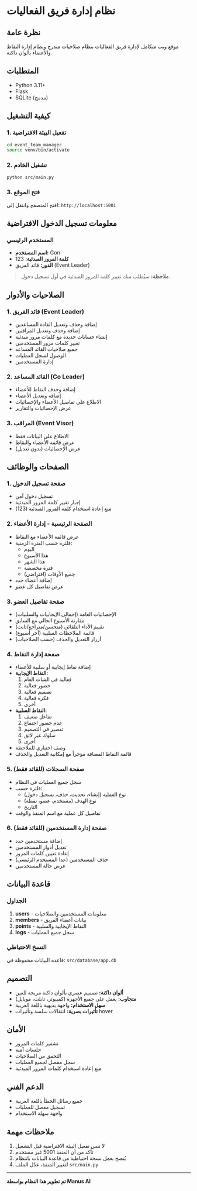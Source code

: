 # نظام إدارة فريق الفعاليات

## نظرة عامة
موقع ويب متكامل لإدارة فريق الفعاليات بنظام صلاحيات متدرج ونظام إدارة النقاط والأعضاء بألوان داكنة.

## المتطلبات
- Python 3.11+
- Flask
- SQLite (مدمج)

## كيفية التشغيل

### 1. تفعيل البيئة الافتراضية
```bash
cd event_team_manager
source venv/bin/activate
```

### 2. تشغيل الخادم
```bash
python src/main.py
```

### 3. فتح الموقع
افتح المتصفح وانتقل إلى: `http://localhost:5001`

## معلومات تسجيل الدخول الافتراضية

### المستخدم الرئيسي
- **اسم المستخدم:** Gon
- **كلمة المرور المبدئية:** 123
- **الدور:** قائد الفريق (Event Leader)

> **ملاحظة:** سيُطلب منك تغيير كلمة المرور المبدئية في أول تسجيل دخول.

## الصلاحيات والأدوار

### 1. قائد الفريق (Event Leader)
- إضافة وحذف وتعديل القادة المساعدين
- إضافة وحذف وتعديل المراقبين
- إنشاء حسابات جديدة مع كلمات مرور مبدئية
- تغيير كلمات مرور المستخدمين
- جميع صلاحيات القائد المساعد
- الوصول لسجل العمليات
- إدارة المستخدمين

### 2. القائد المساعد (Co Leader)
- إضافة وحذف النقاط للأعضاء
- إضافة وتعديل الأعضاء
- الاطلاع على تفاصيل الأعضاء والإحصائيات
- عرض الإحصائيات والتقارير

### 3. المراقب (Event Visor)
- الاطلاع على البيانات فقط
- عرض قائمة الأعضاء والنقاط
- عرض الإحصائيات (بدون تعديل)

## الصفحات والوظائف

### 1. صفحة تسجيل الدخول
- تسجيل دخول آمن
- إجبار تغيير كلمة المرور المبدئية
- منع إعادة استخدام كلمة المرور المبدئية (123)

### 2. الصفحة الرئيسية - إدارة الأعضاء
- عرض قائمة الأعضاء مع النقاط
- فلترة حسب الفترة الزمنية:
  - اليوم
  - هذا الأسبوع
  - هذا الشهر
  - فترة مخصصة
  - جميع الأوقات (افتراضي)
- إضافة أعضاء جدد
- عرض تفاصيل كل عضو

### 3. صفحة تفاصيل العضو
- الإحصائيات العامة (إجمالي الإيجابيات والسلبيات)
- مقارنة الأسبوع الحالي مع السابق
- تقييم الأداء التلقائي (متحسن/متراجع/ثابت)
- قائمة الملاحظات السلبية (آخر أسبوع)
- أزرار التعديل والحذف (حسب الصلاحيات)

### 4. صفحة إدارة النقاط
- إضافة نقاط إيجابية أو سلبية للأعضاء
- **النقاط الإيجابية:**
  1. فعالية في الشات العام
  2. حضور فعالية
  3. تصميم فعالية
  4. فكرة فعالية
  5. أخرى
- **النقاط السلبية:**
  1. تفاعل ضعيف
  2. عدم حضور اجتماع
  3. تقصير في التصميم
  4. سلوك غير لائق
  5. أخرى
- وصف اختياري للملاحظة
- قائمة النقاط المضافة مؤخراً مع إمكانية التعديل والحذف

### 5. صفحة السجلات (للقائد فقط)
- سجل جميع العمليات في النظام
- فلترة حسب:
  - نوع العملية (إنشاء، تحديث، حذف، تسجيل دخول)
  - نوع الهدف (مستخدم، عضو، نقطة)
  - التاريخ
- تفاصيل كل عملية مع اسم المنفذ والوقت

### 6. صفحة إدارة المستخدمين (للقائد فقط)
- إضافة مستخدمين جدد
- تعديل أدوار المستخدمين
- إعادة تعيين كلمات المرور
- حذف المستخدمين (عدا المستخدم الرئيسي)
- عرض حالة المستخدمين

## قاعدة البيانات

### الجداول
1. **users** - معلومات المستخدمين والصلاحيات
2. **members** - بيانات أعضاء الفريق
3. **points** - النقاط الإيجابية والسلبية
4. **logs** - سجل جميع العمليات

### النسخ الاحتياطي
قاعدة البيانات محفوظة في: `src/database/app.db`

## التصميم
- **ألوان داكنة:** تصميم عصري بألوان داكنة مريحة للعين
- **متجاوب:** يعمل على جميع الأجهزة (كمبيوتر، تابلت، موبايل)
- **سهل الاستخدام:** واجهة بديهية باللغة العربية
- **تأثيرات بصرية:** انتقالات سلسة وتأثيرات hover

## الأمان
- تشفير كلمات المرور
- جلسات آمنة
- التحقق من الصلاحيات
- سجل مفصل لجميع العمليات
- منع إعادة استخدام كلمات المرور المبدئية

## الدعم الفني
- جميع رسائل الخطأ باللغة العربية
- تسجيل مفصل للعمليات
- واجهة سهلة الاستخدام

## ملاحظات مهمة
1. لا تنس تفعيل البيئة الافتراضية قبل التشغيل
2. تأكد من أن المنفذ 5001 غير مستخدم
3. يُنصح بعمل نسخة احتياطية من قاعدة البيانات بانتظام
4. لتغيير المنفذ، عدّل الملف `src/main.py`

---

**تم تطوير هذا النظام بواسطة Manus AI**


